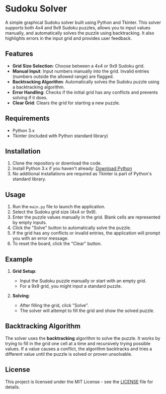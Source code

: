 # Sudoku Solver

A simple graphical Sudoku solver built using Python and Tkinter. This solver supports both 4x4 and 9x9 Sudoku puzzles, allows you to input values manually, and automatically solves the puzzle using backtracking. It also highlights errors in the input grid and provides user feedback.

## Features

- **Grid Size Selection**: Choose between a 4x4 or 9x9 Sudoku grid.
- **Manual Input**: Input numbers manually into the grid. Invalid entries (numbers outside the allowed range) are flagged.
- **Backtracking Algorithm**: Automatically solves the Sudoku puzzle using a backtracking algorithm.
- **Error Handling**: Checks if the initial grid has any conflicts and prevents solving if it does.
- **Clear Grid**: Clears the grid for starting a new puzzle.

## Requirements

- Python 3.x
- Tkinter (included with Python standard library)

## Installation

1. Clone the repository or download the code.
2. Install Python 3.x if you haven't already: [Download Python](https://www.python.org/downloads/)
3. No additional installations are required as Tkinter is part of Python's standard library.

## Usage

1. Run the `main.py` file to launch the application.
2. Select the Sudoku grid size (4x4 or 9x9).
3. Enter the puzzle values manually in the grid. Blank cells are represented by empty inputs.
4. Click the "Solve" button to automatically solve the puzzle.
5. If the grid has any conflicts or invalid entries, the application will prompt you with an error message.
6. To reset the board, click the "Clear" button.

## Example

1. **Grid Setup**:
    - Input the Sudoku puzzle manually or start with an empty grid.
    - For a 9x9 grid, you might input a standard puzzle.
  
2. **Solving**:
    - After filling the grid, click "Solve".
    - The solver will attempt to fill the grid and show the solved puzzle.

## Backtracking Algorithm

The solver uses the **backtracking** algorithm to solve the puzzle. It works by trying to fill in the grid one cell at a time and recursively trying possible values. If a value causes a conflict, the algorithm backtracks and tries a different value until the puzzle is solved or proven unsolvable.

## License

This project is licensed under the MIT License - see the [LICENSE](LICENSE) file for details.

